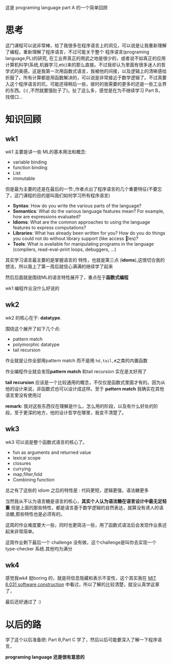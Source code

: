 这是 programing language part A 的一个简单回顾


# 思考

这门课程可以说非常棒，给了我很多在程序语言上的洞见，可以说是让我重新理解了编程，重新理解了程序语言，不过可能关于整个 程序语言(programing language,PL)的研究, 在工业界真正的用武之地是很少的，或者说不如真正的应用计算机科学(系统,机器学习,etc)来的那么直接。不过我却认为里面有很多迷人的哲学式的美感。这是我第一次用函数式语言，我被他的间接，以及逻辑上的清晰感给折服了。所有计算都是用函数解决的，可以说是非常接近于数学逻辑了。不过真要入这个程序语言的坑，可能还得稍后一些，彼时的我需要的更多的还是一些工业界的东西。(:( ,不然就要饿肚子了)。扯了这么多，感觉是在为不继续学习 Part B，找借口...

# 知识回顾

## wk1

wk1 主要是讲一些 ML的基本用法和概念:

- variable binding
- function binding
- List
- immutable
  
但是最为主要的还是在最后的一节:,作者点出了程序语言的几个重要特征(不要忘了，这门课程的目的是叫我们如何学习所有程序语言)

- **Syntax**: How do you write the various parts of the language?
- **Semantics**: What do the various language features mean? For example, how are expressions evaluated?
- **Idioms**: What are the common approaches to using the language features to express computations?
- **Libraries**: What has already been written for you? How do you do things you could not do without
library support (like access les)?
- **Tools**: What is available for manipulating programs in the language (compilers, read-eval-print loops,
debuggers, ...)

其实学习语言最主要的是掌握语言的 特性，也就是第三点 (**idoms**),这很切合我的想法，所以我上了第一周后就信心满满的继续学了起来

然后后面就是围绕ML的语言特性展开了，重点在于**函数式编程**

wk1 编程作业没什么好说的

## wk2

wk2 的核心在于: **datatype**.

围绕这个展开了如下几个点:

- pattern match
- polymorphic datatype
- tail recursion

作业就是让你全部用pattern match 而不是用 ```hd,tail,#```之类的内置函数

作业编程作业就会发现**pattern match** 和tail recursion 实在是太好用了

**tail recursion** 应该是一个比较通用的概念，不仅仅是函数式里面才有的。因为从他的设计来说，非函数式也可以设计成这样。至于 **pattern match** 我确实在其他语言里没有使用过

**remark:** 我对这些东西仅在理解是什么，怎么用的阶段，以及有什么好处的阶段，至于更深的地方，他的设计哲学在哪里，我变不清楚了。

## wk3

wk3 可以说是整个函数式语言的核心了。

- fun as arguments and returned value
- lexical scope
- closures
- currying
- map,filter,fold
- Combining function

总之有了这些的 idiom 之后的特性是 : 代码更短，逻辑更强，语法糖更多

当然我从不认为语言糖是语言的核心，**其实个人认为语法糖在语言设计中最无足轻重** 但是上面的那些特性，都是语言基于数学逻辑的自然表达，就算没有诱人的语法糖,那些特性也是必须有的。

这周的作业难度要大一些，同时也更简洁一些，用了函数式语法后会发现作业表述起来非常简单。

这周作业剩下最后一个 challenge 没有做，这个challenge是叫你去实现一个type-checker 系统.其他均为满分

## wk4

感觉我wk4 挺boring 的，就是将信息隐藏和表示不变性，这个其实我在 [MIT 6.031 software construction](http://mit.edu/6.031) 中看过，所以了解的比较清楚，就没认真学这章了，

最后还好通过了 :)

# 以后的路

学了这个以后准备把: Part B,Part C 学了，然后以后可能要深入了解一下程序语言，

**programing language 还是很有意思的**
